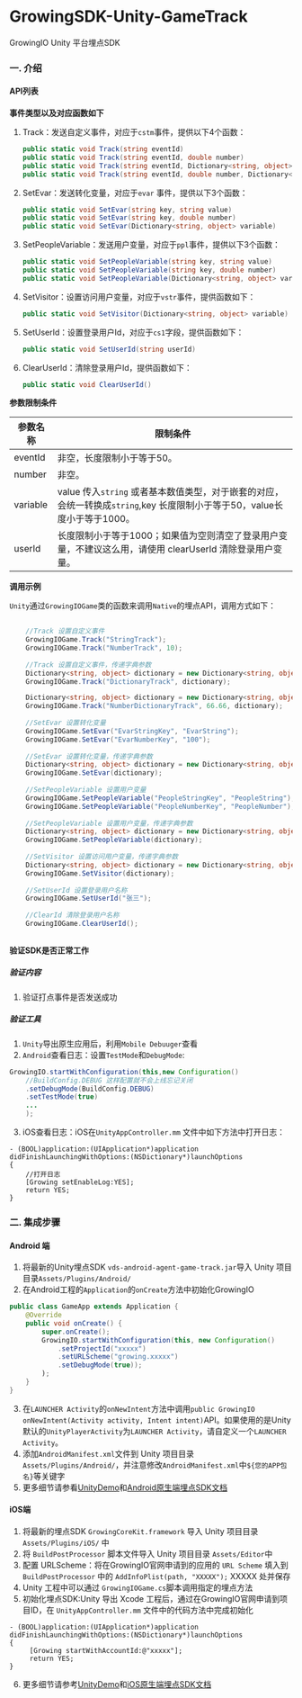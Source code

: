 
# GrowingSDK-Unity-GameTrack
GrowingIO Unity 平台埋点SDK

### 一. 介绍

#### API列表

**事件类型以及对应函数如下**

1. Track：发送自定义事件，对应于`cstm`事件，提供以下4个函数：
    ```C#
    public static void Track(string eventId)
    public static void Track(string eventId, double number)
    public static void Track(string eventId, Dictionary<string, object> variable)
    public static void Track(string eventId, double number, Dictionary<string, object> variable)
    ```
2. SetEvar：发送转化变量，对应于`evar` 事件，提供以下3个函数：
    
    ```C#
    public static void SetEvar(string key, string value)
    public static void SetEvar(string key, double number)
    public static void SetEvar(Dictionary<string, object> variable)
    ```
3. SetPeopleVariable：发送用户变量，对应于`ppl`事件，提供以下3个函数：
    
    ```C#
    public static void SetPeopleVariable(string key, string value)
    public static void SetPeopleVariable(string key, double number)
    public static void SetPeopleVariable(Dictionary<string, object> variable)
    ```
4. SetVisitor：设置访问用户变量，对应于`vstr`事件，提供函数如下：
    
    ```C#
    public static void SetVisitor(Dictionary<string, object> variable)
    ```

5. SetUserId：设置登录用户Id，对应于`cs1`字段，提供函数如下：
    
    ```C#
    public static void SetUserId(string userId)
    ```

6. ClearUserId：清除登录用户Id，提供函数如下：
    
    ```C#
    public static void ClearUserId()
    ```

**参数限制条件**


  参数名称| 限制条件
 ------ |---  
 eventId  | 非空，长度限制小于等于50。
 number   | 非空。
 variable | value 传入`string` 或者基本数值类型，对于嵌套的对应，会统一转换成`string`,key 长度限制小于等于50，value长度小于等于1000。
 userId   | 长度限制小于等于1000；如果值为空则清空了登录用户变量，不建议这么用，请使用 clearUserId 清除登录用户变量。

**调用示例**

`Unity`通过`GrowingIOGame`类的函数来调用`Native`的埋点API，调用方式如下：

```C#
    
    //Track 设置自定义事件
    GrowingIOGame.Track("StringTrack");
    GrowingIOGame.Track("NumberTrack", 10);
    
    //Track 设置自定义事件，传递字典参数
    Dictionary<string, object> dictionary = new Dictionary<string, object> {{"key1", "value1"}, {"key2", 111}, {"key3", false}};
    GrowingIOGame.Track("DictionaryTrack", dictionary);

    Dictionary<string, object> dictionary = new Dictionary<string, object> {{"key1", "value1"}, {"key2", 111.11}};
    GrowingIOGame.Track("NumberDictionaryTrack", 66.66, dictionary);
    
    //SetEvar 设置转化变量
    GrowingIOGame.SetEvar("EvarStringKey", "EvarString");
    GrowingIOGame.SetEvar("EvarNumberKey", "100");
    
    //SetEvar 设置转化变量，传递字典参数
    Dictionary<string, object> dictionary = new Dictionary<string, object> {{"EvarKey1", "EvarValue1"}, {"EvarKey2", true}};
    GrowingIOGame.SetEvar(dictionary);
    
    //SetPeopleVariable 设置用户变量
    GrowingIOGame.SetPeopleVariable("PeopleStringKey", "PeopleString");
    GrowingIOGame.SetPeopleVariable("PeopleNumberKey", "PeopleNumber");
    
    //SetPeopleVariable 设置用户变量，传递字典参数
    Dictionary<string, object> dictionary = new Dictionary<string, object> {{"PeopleKey1", "PeopleValue1"}, {"PeopleKey2", 6.66}};
    GrowingIOGame.SetPeopleVariable(dictionary);
    
    //SetVisitor 设置访问用户变量，传递字典参数
    Dictionary<string, object> dictionary = new Dictionary<string, object> {{"VisitorKey1", "VisitorValue1"}, {"VisitorKey2", false}};
    GrowingIOGame.SetVisitor(dictionary);
    
    //SetUserId 设置登录用户名称
    GrowingIOGame.SetUserId("张三");
    
    //ClearId 清除登录用户名称
    GrowingIOGame.ClearUserId();
            
```

**验证SDK是否正常工作**

##### 验证内容

1. 验证打点事件是否发送成功

##### 验证工具
1. `Unity`导出原生应用后，利用`Mobile Debuuger`查看
2. `Android`查看日志：设置`TestMode`和`DebugMode`:

```Java
GrowingIO.startWithConfiguration(this,new Configuration()
    //BuildConfig.DEBUG 这样配置就不会上线忘记关闭
    .setDebugMode(BuildConfig.DEBUG)
    .setTestMode(true)
    ...
    );
```
3. iOS查看日志：iOS在`UnityAppController.mm` 文件中如下方法中打开日志：

```OC
- (BOOL)application:(UIApplication*)application didFinishLaunchingWithOptions:(NSDictionary*)launchOptions
{
    //打开日志
    [Growing setEnableLog:YES];
    return YES;
}
```

### 二. 集成步骤
#### Android 端
1. 将最新的Unity埋点SDK `vds-android-agent-game-track.jar`导入 Unity 项目目录`Assets/Plugins/Android/`
2. 在Android工程的`Application`的`onCreate`方法中初始化GrowingIO
```java
public class GameApp extends Application {
    @Override
    public void onCreate() {
        super.onCreate();
        GrowingIO.startWithConfiguration(this, new Configuration()     
            .setProjectId("xxxxx")
            .setURLScheme("growing.xxxxx")
            .setDebugMode(true));
        );
    }
}
```
3. 在`LAUNCHER Activity`的`onNewIntent`方法中调用`public GrowingIO onNewIntent(Activity activity, Intent intent)`API。如果使用的是Unity默认的`UnityPlayerActivity`为`LAUNCHER Activity`，请自定义一个`LAUNCHER Activity`。
4. 添加`AndroidManifest.xml`文件到 Unity 项目目录`Assets/Plugins/Android/`，并注意修改`AndroidManifest.xml`中`${您的APP包名}`等关键字
5. 更多细节请参看[UnityDemo](https://github.com/growingio/GrowingSDK-Unity-GameTrack/tree/master/UnityDemo)和[Android原生端埋点SDK文档](https://docs.growingio.com/docs/sdk-integration/android-sdk/android-mai-dian-sdk)

#### iOS端

1. 将最新的埋点SDK `GrowingCoreKit.framework` 导入 Unity 项目目录 `Assets/Plugins/iOS/` 中
2. 将 `BuildPostProcessor` 脚本文件导入 Unity 项目目录 `Assets/Editor`中  
3. 配置 URLScheme：将在GrowingIO官网申请到的应用的 `URL Scheme` 填入到 `BuildPostProcessor` 中的 `AddInfoPlist(path, "XXXXX");` XXXXX 处并保存
4. Unity 工程中可以通过 `GrowingIOGame.cs`脚本调用指定的埋点方法
5. 初始化埋点SDK:Unity 导出 Xcode 工程后，通过在GrowingIO官网申请到项目ID，在 `UnityAppController.mm` 文件中的代码方法中完成初始化

```objc
- (BOOL)application:(UIApplication*)application didFinishLaunchingWithOptions:(NSDictionary*)launchOptions
{
     [Growing startWithAccountId:@"xxxxx"];
     return YES;
}

```
6. 更多细节请参考[UnityDemo](https://github.com/growingio/GrowingSDK-Unity-GameTrack/tree/master/UnityDemo)和[iOS原生端埋点SDK文档](https://docs.growingio.com/docs/sdk-integration/ios-sdk-1/mai-dian-sdk-ji-cheng)
